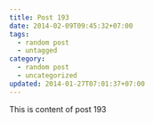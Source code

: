 ```yaml
---
title: Post 193
date: 2014-02-09T09:45:32+07:00
tags:
  - random post
  - untagged
category:
  - random post
  - uncategorized
updated: 2014-01-27T07:01:37+07:00
---
```

This is content of post 193